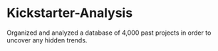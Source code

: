 # Kickstarter-Analysis
Organized and analyzed a database of 4,000 past projects in order to uncover any hidden trends.
